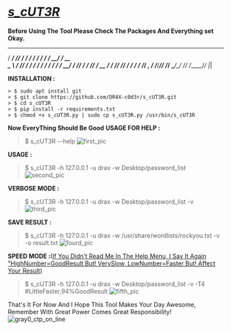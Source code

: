 # <ins>***s_cUT3R***</ins>
**Before Using The Tool Please Check The Packages And Everything set Okay.**

   __________ __  __  ________  __________________ 
  / ___/ ___// / / / / ____/ / / /_  __/ ____/ __ \
  \__ \\__ \/ /_/ / / /   / / / / / / / __/ / /_/ /
 ___/ /__/ / __  / / /___/ /_/ / / / / /___/ _, _/ 
/____/____/_/ /_/  \____/\____/ /_/ /_____/_/ |_|  


**INSTALLATION :**
```
> $ sudo apt install git
> $ git clone https://github.com/DR4X-c0d3r/s_cUT3R.git
> $ cd s_cUT3R
> $ pip install -r requirements.txt
> $ chmod +x s_cUT3R.py | sudo cp s_cUT3R.py /usr/bin/s_cUT3R
```
**Now EveryThing Should Be Good**
**USAGE FOR HELP :**
> $ s_cUT3R --help
![first_pic](https://github.com/user-attachments/assets/6ba6f345-d961-472c-a865-6bef5d401ab0)

**USAGE :**
> $ s_cUT3R -h 127.0.0.1 -u drax -w Desktop/password_list
![second_pic](https://github.com/user-attachments/assets/f30fa33c-1ef2-4528-8515-ba79a6022828)

**VERBOSE MODE :**
> $ s_cUT3R -h 127.0.0.1 -u drax -w Desktop/password_list -v
![third_pic](https://github.com/user-attachments/assets/15942d12-a2e9-4fa5-92ff-83372b84b5e9)

**SAVE RESULT :**
> $ s_cUT3R -h 127.0.0.1 -u drax -w /usr/share/wordlists/rockyou.txt -v -o result.txt
![fourd_pic](https://github.com/user-attachments/assets/83f98016-8cdf-4117-b712-99b98284b4ff)

**SPEED MODE :**(<ins>If You Didn't Read Me In The Help Menu, I Say It Again "HighNumber=GoodResult But! VerySlow, LowNumber=Faster But! Affect Your Result</ins>)
> $ s_cUT3R -h 127.0.0.1 -u drax -w Desktop/password_list -v -T4 #LittleFaster,94%GoodResult
![fifth_pic](https://github.com/user-attachments/assets/fcdc607f-27a6-4b74-82d8-5ea4e3c5c88e)

That's It For Now And I Hope This Tool Makes Your Day Awesome, Remember With Great Power Comes Great Responsibility!
![gray0_ctp_on_line](https://github.com/user-attachments/assets/666442e5-7ae5-485d-9dff-2667aa8efb7e)
